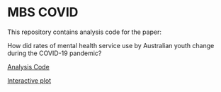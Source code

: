 # MBS COVID

This repository contains analysis code for the paper: 

How did rates of mental health service use by Australian youth change during the COVID-19 pandemic?


<a href="https://carolinexgao.github.io/MBS_COVID/Analysis_COVID.html">Analysis Code</a>


<a href="https://carolinexgao.github.io/MBS_COVID/Interactive-plot.html">Interactive plot</a>
